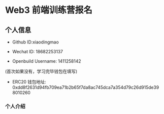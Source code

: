# Web3 前端训练营报名

## 个人信息

* Github ID:xiaodingmao

* Wechat ID: 18682253137

* Openbuild Username: 1411258142

(首次如果没有，学习完毕钱包在填写)

* ERC20 钱包地址: 0xdd8f2631d94fb709ea71b2b65f7da8ac745dca7a354d79c26d915de398010260

### 个人介绍


